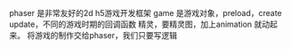 phaser 是非常友好的2d h5游戏开发框架
game 是游戏对象，preload，create update，不同的游戏时期的回调函数
精灵，要精灵图，加上animation 就动起来。
将游戏的制作交给phaser，我们只要写逻辑